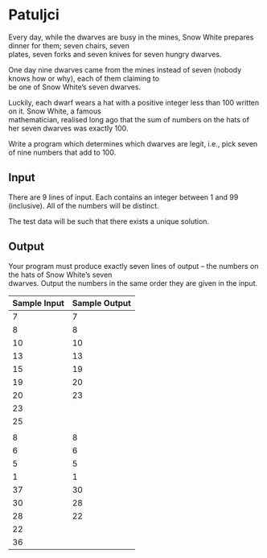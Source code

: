 # Patuljci

Every day, while the dwarves are busy in the mines, Snow White prepares dinner for them; seven chairs, seven\
plates, seven forks and seven knives for seven hungry dwarves.

One day nine dwarves came from the mines instead of seven (nobody knows how or why), each of them claiming to\
be one of Snow White’s seven dwarves.

Luckily, each dwarf wears a hat with a positive integer less than 100 written on it. Snow White, a famous\
mathematician, realised long ago that the sum of numbers on the hats of her seven dwarves was exactly 100.

Write a program which determines which dwarves are legit, i.e., pick seven of nine numbers that add to 100.

## Input

There are 9 lines of input. Each contains an integer between 1 and 99 (inclusive). All of the numbers will be distinct.

The test data will be such that there exists a unique solution.

## Output

Your program must produce exactly seven lines of output – the numbers on the hats of Snow White’s seven\
dwarves. Output the numbers in the same order they are given in the input.

| Sample Input | Sample Output |
| ---          | ---           |
| 7            | 7             |
| 8            | 8             |
| 10           | 10            |
| 13           | 13            |
| 15           | 19            |
| 19           | 20            |
| 20           | 23            |
| 23           |               |
| 25           |               |
|              |               |
| 8            | 8             |
| 6            | 6             |
| 5            | 5             |
| 1            | 1             |
| 37           | 30            |
| 30           | 28            |
| 28           | 22            |
| 22           |               |
| 36           |               |
